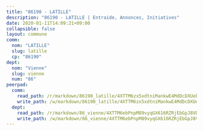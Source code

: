 ```yaml
---
title: "86190 - LATILLE"
description: "86190 - LATILLE | Entraide, Annonces, Initiatives"
date: 2020-01-11T14:09:21+09:00
collapsible: false
layout: commune
comm:
  nom: "LATILLE"
  slug: latille
  cp: "86190"
dept:
  nom: "Vienne"
  slug: vienne
  num: "86"
peerpad:
  comm:
    read_path: /r/markdown/86190_latille/4XTTM6zx5xdtniMankwE4MdDcDXUekF9spgGFEkzSGW9Aq2F6
    write_path: /w/markdown/86190_latille/4XTTM6zx5xdtniMankwE4MdDcDXUekF9spgGFEkzSGW9Aq2F6-K3TgTjG9B7AQ2BQqaAnJp1Dhc2Qfre15HmhY2ApdD1VJe7ZRftbftnZvbdJw3SBWkzDBFavpJEd6V5z3aeNXRCrmhpKhD3F6AA1d9CEHreH2XvdjQ4K4HkqPxZvSp8C7qHfxkVZE
  dept:
    read_path: /r/markdown/86_vienne/4XTTM6ebPnpM89vyqGX616RZRjEbGpJ8VDNVdSCrMHCb86ALN
    write_path: /w/markdown/86_vienne/4XTTM6ebPnpM89vyqGX616RZRjEbGpJ8VDNVdSCrMHCb86ALN-K3TgUEmU2PzobkNvYrNtR4DXtgm1qYeknzdEZmszmUFpRSMDjV62q8xZv1nUQEJqGnnT9H399N9TnzZMyT3rgAM3pHPbqGxVD33vWNzCSkbf2kxHwBfenpixiJuwbWaCBERwmNeA
---
```


